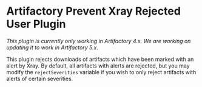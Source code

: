 Artifactory Prevent Xray Rejected User Plugin
=============================================

*This plugin is currently only working in Artifactory 4.x. We are working on updating it to work in Artifactory 5.x.*

This plugin rejects downloads of artifacts which have been marked with an alert
by Xray. By default, all artifacts with alerts are rejected, but you may modify
the `rejectSeverities` variable if you wish to only reject artifacts with alerts
of certain severities.
